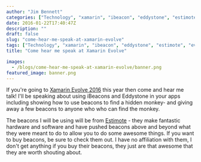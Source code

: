```yaml
---
author: "Jim Bennett"
categories: ["Technology", "xamarin", "ibeacon", "eddystone", "estimote", "evolve"]
date: 2016-01-22T17:40:47Z
description: ""
draft: false
slug: "come-hear-me-speak-at-xamarin-evolve"
tags: ["Technology", "xamarin", "ibeacon", "eddystone", "estimote", "evolve"]
title: "Come hear me speak at Xamarin Evolve"

images:
  - /blogs/come-hear-me-speak-at-xamarin-evolve/banner.png
featured_image: banner.png
---
```



If you're going to [Xamarin Evolve 2016](https://evolve.xamarin.com) this year then come and hear me talk!  I'll be speaking about using iBeacons and Eddystone in your apps including showing how to use beacons to find a hidden monkey- and giving away a few beacons to anyone who who can find the monkey.

The beacons I will be using will be from [Estimote](http://estimote.com) - they make fantastic hardware and software and have pushed beacons above and beyond what they were meant to do to allow you to do some awesome things.  If you want to buy beacons, be sure to check them out.  I have no affiliation with them, I don't get anything if you buy their beacons, they just are that awesome that they are worth shouting about.

